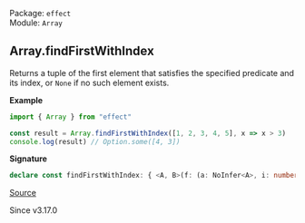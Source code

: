 Package: `effect`<br />
Module: `Array`<br />

## Array.findFirstWithIndex

Returns a tuple of the first element that satisfies the specified
predicate and its index, or `None` if no such element exists.

**Example**

```ts
import { Array } from "effect"

const result = Array.findFirstWithIndex([1, 2, 3, 4, 5], x => x > 3)
console.log(result) // Option.some([4, 3])
```

**Signature**

```ts
declare const findFirstWithIndex: { <A, B>(f: (a: NoInfer<A>, i: number) => Option.Option<B>): (self: Iterable<A>) => Option.Option<[B, number]>; <A, B extends A>(refinement: (a: NoInfer<A>, i: number) => a is B): (self: Iterable<A>) => Option.Option<[B, number]>; <A>(predicate: (a: NoInfer<A>, i: number) => boolean): (self: Iterable<A>) => Option.Option<[A, number]>; <A, B>(self: Iterable<A>, f: (a: A, i: number) => Option.Option<B>): Option.Option<[B, number]>; <A, B extends A>(self: Iterable<A>, refinement: (a: A, i: number) => a is B): Option.Option<[B, number]>; <A>(self: Iterable<A>, predicate: (a: A, i: number) => boolean): Option.Option<[A, number]>; }
```

[Source](https://github.com/Effect-TS/effect/tree/main/packages/effect/src/Array.ts#L1125)

Since v3.17.0